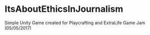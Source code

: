 # ItsAboutEthicsInJournalism
Simple Unity Game created for Playcrafting and ExtraLife Game Jam (05/05/2017)
